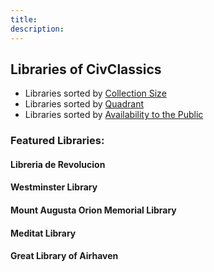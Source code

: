 ```yaml
---
title:  
description:  
---
```


## Libraries of CivClassics

* Libraries sorted by [Collection Size](/listpages/lib_size.md)
* Libraries sorted by [Quadrant](/listpages/lib_quad.md)
* Libraries sorted by [Availability to the Public](/listpages/lib_pub.md)

### Featured Libraries:

#### Libreria de Revolucion

#### Westminster Library

#### Mount Augusta Orion Memorial Library

#### Meditat Library

#### Great Library of Airhaven
